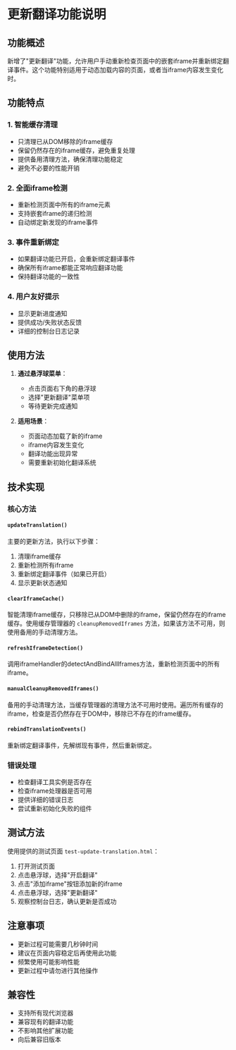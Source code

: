 # 更新翻译功能说明

## 功能概述

新增了"更新翻译"功能，允许用户手动重新检查页面中的嵌套iframe并重新绑定翻译事件。这个功能特别适用于动态加载内容的页面，或者当iframe内容发生变化时。

## 功能特点

### 1. 智能缓存清理
- 只清理已从DOM移除的iframe缓存
- 保留仍然存在的iframe缓存，避免重复处理
- 提供备用清理方法，确保清理功能稳定
- 避免不必要的性能开销

### 2. 全面iframe检测
- 重新检测页面中所有的iframe元素
- 支持嵌套iframe的递归检测
- 自动绑定新发现的iframe事件

### 3. 事件重新绑定
- 如果翻译功能已开启，会重新绑定翻译事件
- 确保所有iframe都能正常响应翻译功能
- 保持翻译功能的一致性

### 4. 用户友好提示
- 显示更新进度通知
- 提供成功/失败状态反馈
- 详细的控制台日志记录

## 使用方法

1. **通过悬浮球菜单**：
   - 点击页面右下角的悬浮球
   - 选择"更新翻译"菜单项
   - 等待更新完成通知

2. **适用场景**：
   - 页面动态加载了新的iframe
   - iframe内容发生变化
   - 翻译功能出现异常
   - 需要重新初始化翻译系统

## 技术实现

### 核心方法

#### `updateTranslation()`
主要的更新方法，执行以下步骤：
1. 清理iframe缓存
2. 重新检测所有iframe
3. 重新绑定翻译事件（如果已开启）
4. 显示更新状态通知

#### `clearIframeCache()`
智能清理iframe缓存，只移除已从DOM中删除的iframe，保留仍然存在的iframe缓存。使用缓存管理器的 `cleanupRemovedIframes` 方法，如果该方法不可用，则使用备用的手动清理方法。

#### `refreshIframeDetection()`
调用iframeHandler的detectAndBindAllIframes方法，重新检测页面中的所有iframe。

#### `manualCleanupRemovedIframes()`
备用的手动清理方法，当缓存管理器的清理方法不可用时使用。遍历所有缓存的iframe，检查是否仍然存在于DOM中，移除已不存在的iframe缓存。

#### `rebindTranslationEvents()`
重新绑定翻译事件，先解绑现有事件，然后重新绑定。

### 错误处理

- 检查翻译工具实例是否存在
- 检查iframe处理器是否可用
- 提供详细的错误日志
- 尝试重新初始化失败的组件

## 测试方法

使用提供的测试页面 `test-update-translation.html`：

1. 打开测试页面
2. 点击悬浮球，选择"开启翻译"
3. 点击"添加iframe"按钮添加新的iframe
4. 点击悬浮球，选择"更新翻译"
5. 观察控制台日志，确认更新是否成功

## 注意事项

- 更新过程可能需要几秒钟时间
- 建议在页面内容稳定后再使用此功能
- 频繁使用可能影响性能
- 更新过程中请勿进行其他操作

## 兼容性

- 支持所有现代浏览器
- 兼容现有的翻译功能
- 不影响其他扩展功能
- 向后兼容旧版本

